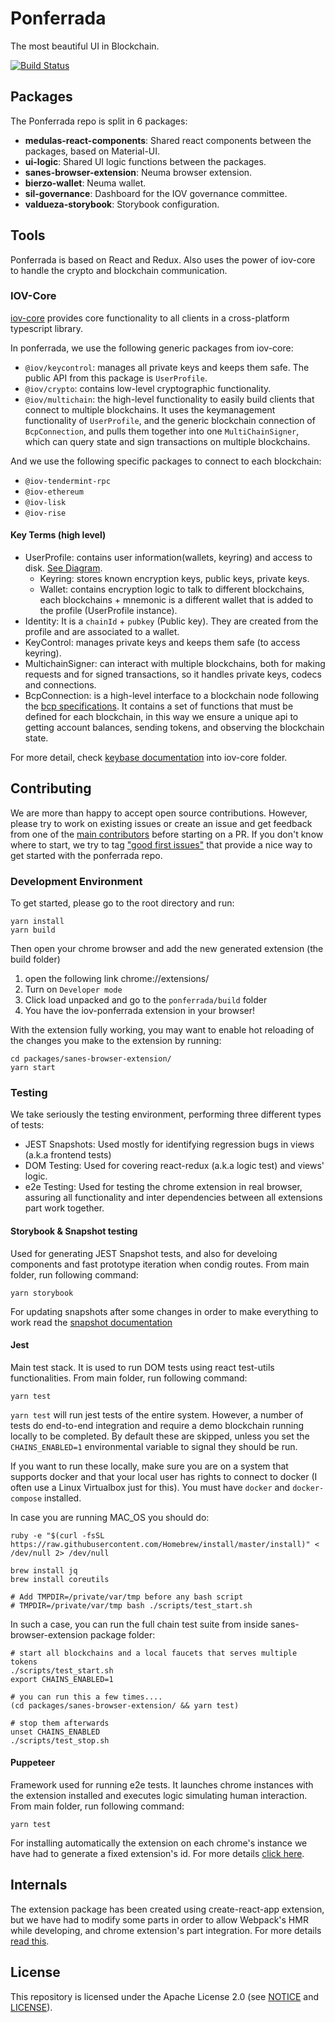 # Ponferrada

The most beautiful UI in Blockchain.

[![Build Status](https://travis-ci.com/iov-one/ponferrada.svg?token=mAzyz4hbUq3XZX1unzvx&branch=master)](https://travis-ci.com/iov-one/ponferrada)

## Packages

The Ponferrada repo is split in 6 packages:

- **medulas-react-components**: Shared react components between the packages, based on Material-UI.
- **ui-logic**: Shared UI logic functions between the packages.
- **sanes-browser-extension**: Neuma browser extension.
- **bierzo-wallet**: Neuma wallet.
- **sil-governance**: Dashboard for the IOV governance committee.
- **valdueza-storybook**: Storybook configuration.

## Tools

Ponferrada is based on React and Redux. Also uses the power of iov-core to handle the crypto and blockchain communication.

### IOV-Core

[iov-core](https://github.com/iov-one/iov-core) provides core functionality to all clients in a cross-platform typescript library.

In ponferrada, we use the following generic packages from iov-core:

- `@iov/keycontrol`: manages all private keys and keeps them safe. The public API from this package is `UserProfile`.
- `@iov/crypto`: contains low-level cryptographic functionality.
- `@iov/multichain`: the high-level functionality to easily build clients that connect to multiple blockchains. It uses the keymanagement functionality of `UserProfile`, and the generic blockchain connection of `BcpConnection`, and pulls them together into one `MultiChainSigner`, which can query state and sign transactions on multiple blockchains.

And we use the following specific packages to connect to each blockchain:

- `@iov-tendermint-rpc`
- `@iov-ethereum`
- `@iov-lisk`
- `@iov-rise`

#### Key Terms (high level)

- UserProfile: contains user information(wallets, keyring) and access to disk. [See Diagram](https://raw.githubusercontent.com/iov-one/iov-core/master/docs/KeyBaseDiagram.png).
  - Keyring: stores known encryption keys, public keys, private keys.
  - Wallet: contains encryption logic to talk to different blockchains, each blockchains + mnemonic is a different wallet that is added to the profile (UserProfile instance).
- Identity: It is a `chainId` + `pubkey` (Public key). They are created from the profile and are associated to a wallet.
- KeyControl: manages private keys and keeps them safe (to access keyring).
- MultichainSigner: can interact with multiple blockchains, both for making requests and for signed transactions, so it handles private keys, codecs and connections.
- BcpConnection: is a high-level interface to a blockchain node following the [bcp specifications](https://github.com/iov-one/bcp-spec). It contains a set of functions that must be defined for each blockchain, in this way we ensure a unique api to getting account balances, sending tokens, and observing the blockchain state.

For more detail, check [keybase documentation](https://github.com/iov-one/iov-core/blob/master/docs/KeyBase.md) into iov-core folder.

## Contributing

We are more than happy to accept open source contributions. However, please try
to work on existing issues or create an issue and get feedback from one of the
[main contributors](https://github.com/iov-one/ponferrada/graphs/contributors)
before starting on a PR. If you don't know where to start, we try to tag
["good first issues"](https://github.com/iov-one/ponferrada/issues?q=is%3Aissue+is%3Aopen+label%3A%22good+first+issue%22)
that provide a nice way to get started with the ponferrada repo.

### Development Environment

To get started, please go to the root directory and run:

```shell
yarn install
yarn build
```

Then open your chrome browser and add the new generated extension (the build folder)

1. open the following link chrome://extensions/
2. Turn on `Developer mode`
3. Click load unpacked and go to the `ponferrada/build` folder
4. You have the iov-ponferrada extension in your browser!

With the extension fully working, you may want to enable hot reloading of the changes you make to the extension by running:

```shell
cd packages/sanes-browser-extension/
yarn start
```

### Testing

We take seriously the testing environment, performing three different types of tests:

- JEST Snapshots: Used mostly for identifying regression bugs in views (a.k.a frontend tests)
- DOM Testing: Used for covering react-redux (a.k.a logic test) and views' logic.
- e2e Testing: Used for testing the chrome extension in real browser, assuring all functionality and inter dependencies between all extensions part work together.

#### Storybook & Snapshot testing

Used for generating JEST Snapshot tests, and also for develoing components and fast prototype iteration when condig routes. From main folder, run following command:

```shell
yarn storybook
```

For updating snapshots after some changes in order to make everything to work read the [snapshot documentation](./docs/snapshots.md)

#### Jest

Main test stack. It is used to run DOM tests using react test-utils functionalities. From main folder, run following command:

```shell
yarn test
```

`yarn test` will run jest tests of the entire system. However, a number of tests do end-to-end integration and require a demo blockchain running locally to be completed. By default these are skipped, unless you set the `CHAINS_ENABLED=1` environmental variable to signal they should be run.

If you want to run these locally, make sure you are on a system that supports docker and that your local user has rights to connect to docker (I often use a Linux Virtualbox just for this). You must have `docker` and `docker-compose` installed.

In case you are running MAC_OS you should do:

```shell
ruby -e "$(curl -fsSL https://raw.githubusercontent.com/Homebrew/install/master/install)" < /dev/null 2> /dev/null

brew install jq
brew install coreutils

# Add TMPDIR=/private/var/tmp before any bash script
# TMPDIR=/private/var/tmp bash ./scripts/test_start.sh
```

In such a case, you can run the full chain test suite from inside sanes-browser-extension package folder:

```shell
# start all blockchains and a local faucets that serves multiple tokens
./scripts/test_start.sh
export CHAINS_ENABLED=1

# you can run this a few times....
(cd packages/sanes-browser-extension/ && yarn test)

# stop them afterwards
unset CHAINS_ENABLED
./scripts/test_stop.sh
```

#### Puppeteer

Framework used for running e2e tests. It launches chrome instances with the extension installed and executes logic simulating human interaction.
From main folder, run following command:

```shell
yarn test
```

For installing automatically the extension on each chrome's instance we have had to generate a fixed extension's id. For more details [click here](./docs/extension).

## Internals

The extension package has been created using create-react-app extension, but we have had to modify some parts in order to allow Webpack's HMR while developing, and chrome extension's part integration. For more details [read this](./docs/extension).

## License

This repository is licensed under the Apache License 2.0 (see [NOTICE](./NOTICE) and [LICENSE](./LICENSE)).
